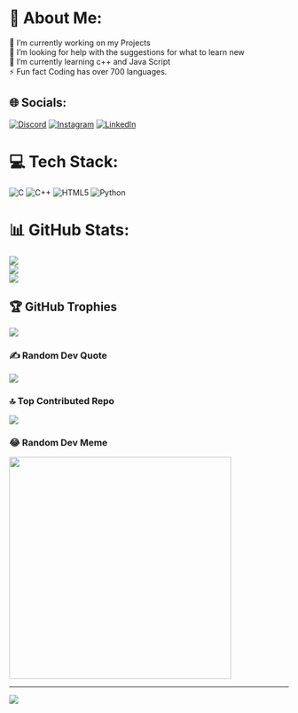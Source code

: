 # 💫 About Me:
🔭 I’m currently working on my Projects<br>🤝 I’m looking for help with the suggestions for what to learn new<br>🌱 I’m currently learning c++ and Java Script<br>⚡ Fun fact Coding has over 700 languages.


## 🌐 Socials:
[![Discord](https://img.shields.io/badge/Discord-%237289DA.svg?logo=discord&logoColor=white)](https://discord.gg/mr._phantom) [![Instagram](https://img.shields.io/badge/Instagram-%23E4405F.svg?logo=Instagram&logoColor=white)](https://instagram.com/i_am_arun_00) [![LinkedIn](https://img.shields.io/badge/LinkedIn-%230077B5.svg?logo=linkedin&logoColor=white)](https://linkedin.com/in/Arun-Garg) 

# 💻 Tech Stack:
![C](https://img.shields.io/badge/c-%2300599C.svg?style=for-the-badge&logo=c&logoColor=white) ![C++](https://img.shields.io/badge/c++-%2300599C.svg?style=for-the-badge&logo=c%2B%2B&logoColor=white) ![HTML5](https://img.shields.io/badge/html5-%23E34F26.svg?style=for-the-badge&logo=html5&logoColor=white) ![Python](https://img.shields.io/badge/python-3670A0?style=for-the-badge&logo=python&logoColor=ffdd54)
# 📊 GitHub Stats:
![](https://github-readme-stats.vercel.app/api?username=Mr-Phantomm&theme=dark&hide_border=false&include_all_commits=true&count_private=true)<br/>
![](https://github-readme-streak-stats.herokuapp.com/?user=Mr-Phantomm&theme=dark&hide_border=false)<br/>
![](https://github-readme-stats.vercel.app/api/top-langs/?username=Mr-Phantomm&theme=dark&hide_border=false&include_all_commits=true&count_private=true&layout=compact)

## 🏆 GitHub Trophies
![](https://github-profile-trophy.vercel.app/?username=Mr-Phantomm&theme=radical&no-frame=false&no-bg=false&margin-w=4)

### ✍️ Random Dev Quote
![](https://quotes-github-readme.vercel.app/api?type=horizontal&theme=tokyonight)

### 🔝 Top Contributed Repo
![](https://github-contributor-stats.vercel.app/api?username=Mr-Phantomm&limit=5&theme=dark&combine_all_yearly_contributions=true)

### 😂 Random Dev Meme
<img src='https://randommeme-five.vercel.app/' style="height: 400px;"/>

---
[![](https://visitcount.itsvg.in/api?id=Mr-Phantomm&icon=7&color=0)](https://visitcount.itsvg.in)

<!-- Proudly created with GPRM ( https://gprm.itsvg.in ) -->
